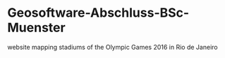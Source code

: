 # Geosoftware-Abschluss-BSc-Muenster
website mapping stadiums of the Olympic Games 2016 in Rio de Janeiro
